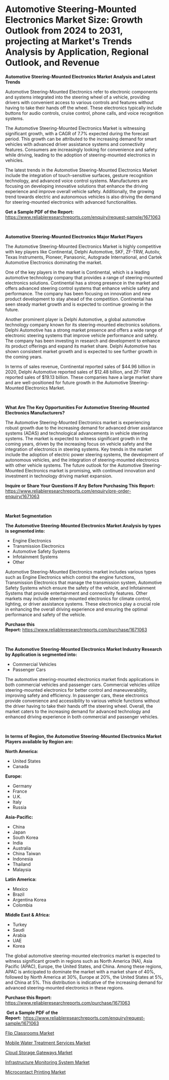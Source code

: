 <p><h1>Automotive Steering-Mounted Electronics Market Size: Growth Outlook from 2024 to 2031, projecting at Market's Trends Analysis by Application, Regional Outlook, and Revenue</h1></p><p><strong>Automotive Steering-Mounted Electronics Market Analysis and Latest Trends</strong></p>
<p><p>Automotive Steering-Mounted Electronics refer to electronic components and systems integrated into the steering wheel of a vehicle, providing drivers with convenient access to various controls and features without having to take their hands off the wheel. These electronics typically include buttons for audio controls, cruise control, phone calls, and voice recognition systems.</p><p>The Automotive Steering-Mounted Electronics Market is witnessing significant growth, with a CAGR of 7.7% expected during the forecast period. This growth can be attributed to the increasing demand for smart vehicles with advanced driver assistance systems and connectivity features. Consumers are increasingly looking for convenience and safety while driving, leading to the adoption of steering-mounted electronics in vehicles.</p><p>The latest trends in the Automotive Steering-Mounted Electronics Market include the integration of touch-sensitive surfaces, gesture recognition technology, and advanced voice control systems. Manufacturers are focusing on developing innovative solutions that enhance the driving experience and improve overall vehicle safety. Additionally, the growing trend towards electric and autonomous vehicles is also driving the demand for steering-mounted electronics with advanced functionalities.</p></p>
<p><strong>Get a Sample PDF of the Report:&nbsp;</strong> <a href="https://www.reliableresearchreports.com/enquiry/request-sample/1671063">https://www.reliableresearchreports.com/enquiry/request-sample/1671063</a></p>
<p>&nbsp;</p>
<p><strong>Automotive Steering-Mounted Electronics Major Market Players</strong></p>
<p><p>The Automotive Steering-Mounted Electronics Market is highly competitive with key players like Continental, Delphi Automotive, SKF, ZF-TRW, Autoliv, Texas Instruments, Pioneer, Panasonic, Autograde International, and Cartek Automotive Electronics dominating the market.</p><p>One of the key players in the market is Continental, which is a leading automotive technology company that provides a range of steering-mounted electronics solutions. Continental has a strong presence in the market and offers advanced steering control systems that enhance vehicle safety and performance. The company has been focusing on innovation and new product development to stay ahead of the competition. Continental has seen steady market growth and is expected to continue growing in the future.</p><p>Another prominent player is Delphi Automotive, a global automotive technology company known for its steering-mounted electronics solutions. Delphi Automotive has a strong market presence and offers a wide range of electronic steering systems that improve vehicle performance and safety. The company has been investing in research and development to enhance its product offerings and expand its market share. Delphi Automotive has shown consistent market growth and is expected to see further growth in the coming years.</p><p>In terms of sales revenue, Continental reported sales of $44.96 billion in 2020, Delphi Automotive reported sales of $12.48 billion, and ZF-TRW reported sales of $19.13 billion. These companies have a large market share and are well-positioned for future growth in the Automotive Steering-Mounted Electronics Market.</p></p>
<p>&nbsp;</p>
<p><strong>What Are The Key Opportunities For Automotive Steering-Mounted Electronics Manufacturers?</strong></p>
<p><p>The Automotive Steering-Mounted Electronics market is experiencing robust growth due to the increasing demand for advanced driver assistance systems (ADAS) and technological advancements in vehicle steering systems. The market is expected to witness significant growth in the coming years, driven by the increasing focus on vehicle safety and the integration of electronics in steering systems. Key trends in the market include the adoption of electric power steering systems, the development of autonomous vehicles, and the integration of steering-mounted electronics with other vehicle systems. The future outlook for the Automotive Steering-Mounted Electronics market is promising, with continued innovation and investment in technology driving market expansion.</p></p>
<p><strong>Inquire or Share Your Questions If Any Before Purchasing This Report:</strong> <a href="https://www.reliableresearchreports.com/enquiry/pre-order-enquiry/1671063">https://www.reliableresearchreports.com/enquiry/pre-order-enquiry/1671063</a></p>
<p>&nbsp;</p>
<p><strong>Market Segmentation</strong></p>
<p><strong>The Automotive Steering-Mounted Electronics Market Analysis by types is segmented into:</strong></p>
<p><ul><li>Engine Electronics</li><li>Transmission Electronics</li><li>Automotive Safety Systems</li><li>Infotainment Systems</li><li>Other</li></ul></p>
<p><p>Automotive Steering-Mounted Electronics market includes various types such as Engine Electronics which control the engine functions, Transmission Electronics that manage the transmission system, Automotive Safety Systems which ensure the safety of the vehicle, and Infotainment Systems that provide entertainment and connectivity features. Other markets may include steering-mounted electronics for climate control, lighting, or driver assistance systems. These electronics play a crucial role in enhancing the overall driving experience and ensuring the optimal performance and safety of the vehicle.</p></p>
<p><strong>Purchase this Report:&nbsp;</strong><a href="https://www.reliableresearchreports.com/purchase/1671063">https://www.reliableresearchreports.com/purchase/1671063</a></p>
<p>&nbsp;</p>
<p><strong>The Automotive Steering-Mounted Electronics Market Industry Research by Application is segmented into:</strong></p>
<p><ul><li>Commercial Vehicles</li><li>Passenger Cars</li></ul></p>
<p><p>The automotive steering-mounted electronics market finds applications in both commercial vehicles and passenger cars. Commercial vehicles utilize steering-mounted electronics for better control and maneuverability, improving safety and efficiency. In passenger cars, these electronics provide convenience and accessibility to various vehicle functions without the driver having to take their hands off the steering wheel. Overall, the market caters to the increasing demand for advanced technology and enhanced driving experience in both commercial and passenger vehicles.</p></p>
<p>&nbsp;</p>
<p><strong>In terms of Region, the Automotive Steering-Mounted Electronics Market Players available by Region are:</strong></p>
<p>
    <p> <strong> North America: </strong>
        <ul>
            <li>United States</li>
            <li>Canada</li>
        </ul>
        </p> 
    <p> <strong> Europe: </strong>
        <ul>
            <li>Germany</li>
            <li>France</li>
            <li>U.K.</li>
            <li>Italy</li>
            <li>Russia</li>
        </ul>
        </p> 
    <p> <strong> Asia-Pacific: </strong>
        <ul>
            <li>China</li>
            <li>Japan</li>
            <li>South Korea</li>
            <li>India</li>
            <li>Australia</li>
            <li>China Taiwan</li>
            <li>Indonesia</li>
            <li>Thailand</li>
            <li>Malaysia</li>
        </ul>
        </p> 
    <p> <strong> Latin America: </strong>
        <ul>
            <li>Mexico</li>
            <li>Brazil</li>
            <li>Argentina Korea</li>
            <li>Colombia</li>
        </ul>
        </p> 
    <p> <strong> Middle East & Africa: </strong>
        <ul>
            <li>Turkey</li>
            <li>Saudi</li>
            <li>Arabia</li>
            <li>UAE</li>
            <li>Korea</li>
        </ul>
    </p>
    </p>
<p><p>The global automotive steering-mounted electronics market is expected to witness significant growth in regions such as North America (NA), Asia Pacific (APAC), Europe, the United States, and China. Among these regions, APAC is anticipated to dominate the market with a market share of 40%, followed by North America at 30%, Europe at 20%, the United States at 5%, and China at 5%. This distribution is indicative of the increasing demand for advanced steering-mounted electronics in these regions.</p></p>
<p><strong>Purchase this Report: </strong><a href="https://www.reliableresearchreports.com/purchase/1671063">https://www.reliableresearchreports.com/purchase/1671063</a></p>
<p>&nbsp;<strong>Get a Sample PDF of the Report:&nbsp;&nbsp;</strong><a href="https://www.reliableresearchreports.com/enquiry/request-sample/1671063">https://www.reliableresearchreports.com/enquiry/request-sample/1671063</a></p>
<p><strong></strong></p>
<p><p><a href="https://medium.com/@jaremington56468/flip-classrooms-nbsp-market-focuses-on-market-share-size-and-projected-forecast-till-2031-ef6474dbde58">Flip Classrooms Market</a></p><p><a href="https://medium.com/@jeromekling1967/mobile-water-treatment-services-market-size-reveals-the-best-marketing-channels-in-global-industry-e4b98d9d666c">Mobile Water Treatment Services Market</a></p><p><a href="https://medium.com/@jaremington56468/cloud-storage-gateways-market-size-cagr-trends-2024-2030-cbe632d2590c">Cloud Storage Gateways Market</a></p><p><a href="https://medium.com/@hannahrivera83/infrastructure-monitoring-system-market-report-reveals-the-latest-trends-and-growth-opportunities-c3b447995204">Infrastructure Monitoring System Market</a></p><p><a href="https://medium.com/@hannahrivera83/microcontact-printing-market-insight-market-trends-growth-forecasted-from-2024-to-2031-dc1e03068654">Microcontact Printing Market</a></p></p>